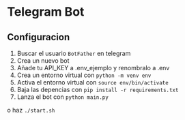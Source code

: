 # Telegram Bot

## Configuracion

1. Buscar el usuario `BotFather` en telegram
2. Crea un nuevo bot
3. Añade tu API_KEY a .env_ejemplo y renombralo a .env
4. Crea un entorno virtual con `python -m venv env`
5. Activa el entorno virtual con `source env/bin/activate`
6. Baja las depencias con `pip install -r requirements.txt`
7. Lanza el bot con `python main.py`


o haz `./start.sh`